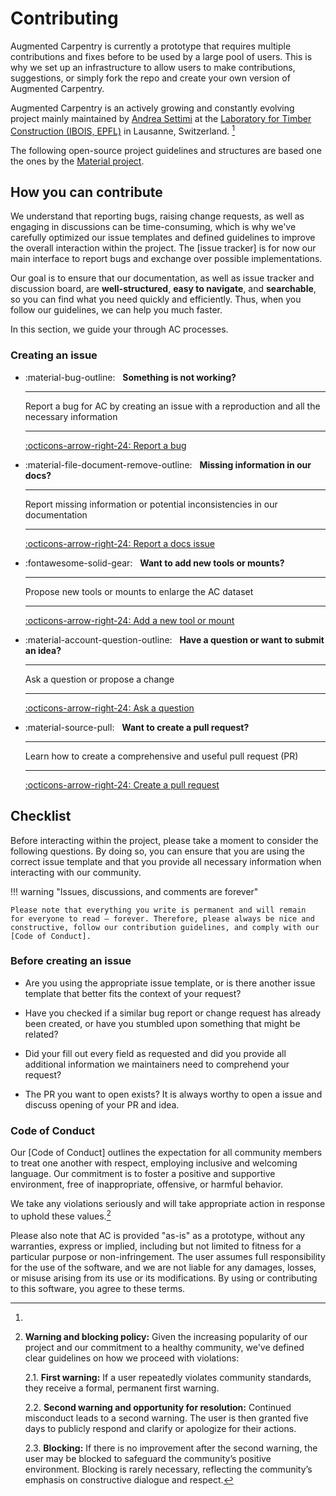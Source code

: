 # Contributing

Augmented Carpentry is currently a prototype that requires multiple contributions and fixes before to be used by a large pool of users. This is why we set up an infrastructure to allow users to make contributions, suggestions, or simply fork the repo and create your own version of Augmented Carpentry.

Augmented Carpentry is an actively growing and constantly evolving project mainly maintained by [Andrea Settimi](https://github.com/9and3) at the [Laboratory for Timber Construction (IBOIS, EPFL)](https://www.epfl.ch/labs/ibois/) in Lausanne, Switzerland. [^1]

[^1]:
  The following open-source project guidelines and structures are based one the ones by the [Material project](https://github.com/squidfunk/mkdocs-material).



## How you can contribute

We understand that reporting bugs, raising change requests, as well as engaging in discussions can be time-consuming, which is why we've carefully optimized our issue templates and defined guidelines to improve the overall interaction within the project. The [issue tracker] is for now our main interface to report bugs and exchange over possible implementations.

Our goal is to ensure that our documentation, as well as issue tracker and discussion board, are __well-structured__, __easy to navigate__, and __searchable__, so you can find what you need quickly and efficiently. Thus, when you follow our guidelines, we can help you much faster.

In this section, we guide your through AC processes.

### Creating an issue

<div class="grid cards" markdown>

-   :material-bug-outline: &nbsp;
    __Something is not working?__

    ---

    Report a bug for AC by creating an issue with a
    reproduction and all the necessary information

    ---

    [:octicons-arrow-right-24: Report a bug][report a bug]

-   :material-file-document-remove-outline: &nbsp;
    __Missing information in our docs?__

    ---

    Report missing information or potential inconsistencies in our
    documentation

    ---

    [:octicons-arrow-right-24: Report a docs issue][report a docs issue]

-   :fontawesome-solid-gear: &nbsp;
    __Want to add new tools or mounts?__

    ---

    Propose new tools or mounts to enlarge the AC dataset

    ---

    [:octicons-arrow-right-24: Add a new tool or mount][add tool mount]

-   :material-account-question-outline: &nbsp;
    __Have a question or want to submit an idea?__

    ---

    Ask a question or propose a change

    ---

    [:octicons-arrow-right-24: Ask a question][discussion board]


-   :material-source-pull: &nbsp;
    __Want to create a pull request?__

    ---

    Learn how to create a comprehensive and useful pull request (PR)

    ---

    [:octicons-arrow-right-24: Create a pull request][create a pull request]

</div>

  [report a bug]: reporting-a-bug.md
  [report a docs issue]: reporting-a-docs-issue.md
  [add tool mount]: add-new-tool.md
  [create a pull request]: making-a-pull-request.md
  [discussion board]: https://github.com/ibois-epfl/augmented-carpentry/discussions


## Checklist

Before interacting within the project, please take a moment to consider the
following questions. By doing so, you can ensure that you are using the correct
issue template and that you provide all necessary information when interacting
with our community.

!!! warning "Issues, discussions, and comments are forever"

    Please note that everything you write is permanent and will remain
    for everyone to read – forever. Therefore, please always be nice and
    constructive, follow our contribution guidelines, and comply with our
    [Code of Conduct].

### Before creating an issue

- Are you using the appropriate issue template, or is there another issue
  template that better fits the context of your request?

- Have you checked if a similar bug report or change request has already been
  created, or have you stumbled upon something that might be related?

- Did your fill out every field as requested and did you provide all additional
  information we maintainers need to comprehend your request?

- The PR you want to open exists? It is always worthy to open a issue and discuss
  opening of your PR and idea.


### Code of Conduct

Our [Code of Conduct] outlines the expectation for all community members to
treat one another with respect, employing inclusive and welcoming language. Our
commitment is to foster a positive and supportive environment, free of
inappropriate, offensive, or harmful behavior.

We take any violations seriously and will take appropriate action in response to
uphold these values.[^2]

Please also note that AC is provided "as-is" as a prototype, without any warranties, express or implied, including but not limited to fitness for a particular purpose or non-infringement. The user assumes full responsibility for the use of the software, and we are not liable for any damages, losses, or misuse arising from its use or its modifications. By using or contributing to this software, you agree to these terms.

  [^2]:
    __Warning and blocking policy:__
    Given the increasing popularity of our project and our commitment to a
    healthy community, we've defined clear guidelines on how we proceed with
    violations:

    2.1. __First warning:__ If a user repeatedly violates community standards, they receive a formal, permanent first warning.

    2.2. __Second warning and opportunity for resolution:__ Continued misconduct leads to a second warning. The user is then granted five days to publicly respond and clarify or apologize for their actions.

    2.3. __Blocking:__ If there is no improvement after the second warning, the user may be blocked to safeguard the community’s positive environment. Blocking is rarely necessary, reflecting the community’s emphasis on constructive dialogue and respect.